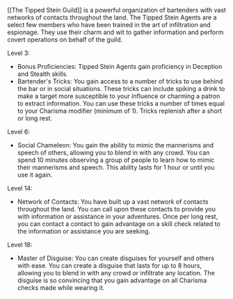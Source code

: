 [[The Tipped Stein Guild]] is a powerful organization of bartenders with vast networks of contacts throughout the land. The Tipped Stein Agents are a select few members who have been trained in the art of infiltration and espionage. They use their charm and wit to gather information and perform covert operations on behalf of the guild.

Level 3:

-   Bonus Proficiencies: Tipped Stein Agents gain proficiency in Deception and Stealth skills.
-   Bartender's Tricks: You gain access to a number of tricks to use behind the bar or in social situations. These tricks can include spiking a drink to make a target more susceptible to your influence or charming a patron to extract information. You can use these tricks a number of times equal to your Charisma modifier (minimum of 1). Tricks replenish after a short or long rest.

Level 6:

-   Social Chameleon: You gain the ability to mimic the mannerisms and speech of others, allowing you to blend in with any crowd. You can spend 10 minutes observing a group of people to learn how to mimic their mannerisms and speech. This ability lasts for 1 hour or until you use it again.

Level 14:

-   Network of Contacts: You have built up a vast network of contacts throughout the land. You can call upon these contacts to provide you with information or assistance in your adventures. Once per long rest, you can contact a contact to gain advantage on a skill check related to the information or assistance you are seeking.

Level 18:

-   Master of Disguise: You can create disguises for yourself and others with ease. You can create a disguise that lasts for up to 8 hours, allowing you to blend in with any crowd or infiltrate any location. The disguise is so convincing that you gain advantage on all Charisma checks made while wearing it.